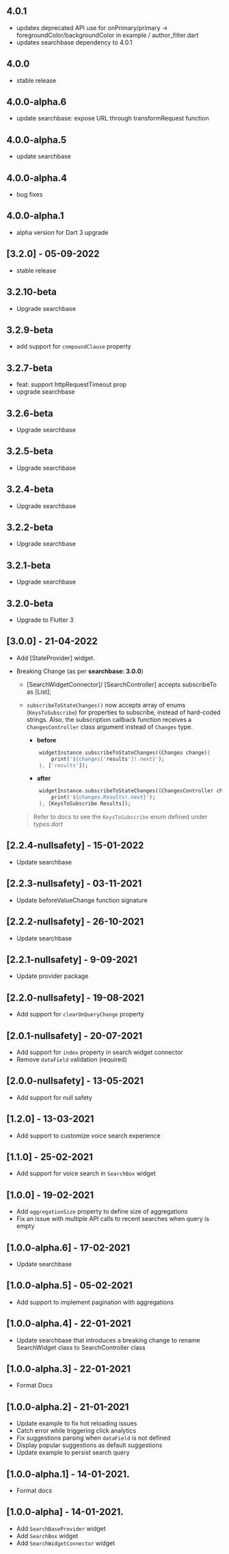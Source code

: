 ## 4.0.1

- updates deprecated API use for onPrimary/primary → foregroundColor/backgroundColor in example / author_filter.dart
- updates searchbase dependency to 4.0.1

## 4.0.0

- stable release

## 4.0.0-alpha.6

- update searchbase: expose URL through transformRequest function

## 4.0.0-alpha.5

- update searchbase

## 4.0.0-alpha.4

- bug fixes

## 4.0.0-alpha.1

- alpha version for Dart 3 upgrade

## [3.2.0] - 05-09-2022

- stable release

## 3.2.10-beta

- Upgrade searchbase

## 3.2.9-beta

- add support for `compoundClause` property

## 3.2.7-beta

- feat: support httpRequestTimeout prop
- upgrade searchbase

## 3.2.6-beta

- Upgrade searchbase

## 3.2.5-beta

- Upgrade searchbase

## 3.2.4-beta

- Upgrade searchbase

## 3.2.2-beta

- Upgrade searchbase

## 3.2.1-beta

- Upgrade searchbase

## 3.2.0-beta

- Upgrade to Flutter 3

## [3.0.0] - 21-04-2022

- Add [StateProvider] widget.
- Breaking Change (as per **searchbase: 3.0.0**)

  - [SearchWidgetConnector]/ [SearchController] accepts subscribeTo as [List<KeysToSubscribe>];
  - `subscribeToStateChanges()` now accepts array of enums (`KeysToSubscribe`) for properties to subscribe, instead of hard-coded strings.
    Also, the subscription callback function receives a `ChangesController` class argument instead of `Changes` type.

    - **before**

    ```dart
        widgetInstance.subscribeToStateChanges((Changes change){
            print('${changes['results']!.next}');
        }, ['results']);
    ```

    - **after**

    ```dart
        widgetInstance.subscribeToStateChanges((ChangesController change){
            print('${changes.Results!.next}');
        }, [KeysToSubscribe.Results]);
    ```

  > Refer to docs to see the `KeysToSubscribe` enum defined under _types.dart_

## [2.2.4-nullsafety] - 15-01-2022

- Update searchbase

## [2.2.3-nullsafety] - 03-11-2021

- Update beforeValueChange function signature

## [2.2.2-nullsafety] - 26-10-2021

- Update searchbase

## [2.2.1-nullsafety] - 9-09-2021

- Update provider package

## [2.2.0-nullsafety] - 19-08-2021

- Add support for `clearOnQueryChange` property

## [2.0.1-nullsafety] - 20-07-2021

- Add support for `index` property in search widget connector
- Remove `dataField` validation (required)

## [2.0.0-nullsafety] - 13-05-2021

- Add support for null safety

## [1.2.0] - 13-03-2021

- Add support to customize voice search experience

## [1.1.0] - 25-02-2021

- Add support for voice search in `SearchBox` widget

## [1.0.0] - 19-02-2021

- Add `aggregationSize` property to define size of aggregations
- Fix an issue with multiple API calls to recent searches when query is empty

## [1.0.0-alpha.6] - 17-02-2021

- Update searchbase

## [1.0.0-alpha.5] - 05-02-2021

- Add support to implement pagination with aggregations

## [1.0.0-alpha.4] - 22-01-2021

- Update searchbase that introduces a breaking change to rename SearchWidget class to SearchController class

## [1.0.0-alpha.3] - 22-01-2021

- Format Docs

## [1.0.0-alpha.2] - 21-01-2021

- Update example to fix hot reloading issues
- Catch error while triggering click analytics
- Fix suggestions parsing when `dataField` is not defined
- Display popular suggestions as default suggestions
- Update example to persist search query

## [1.0.0-alpha.1] - 14-01-2021.

- Format docs

## [1.0.0-alpha] - 14-01-2021.

- Add `SearchBaseProvider` widget
- Add `SearchBox` widget
- Add `SearchWidgetConnector` widget
